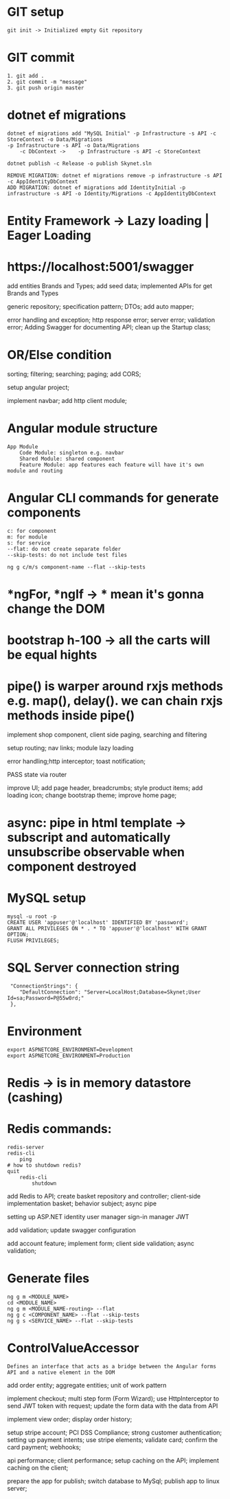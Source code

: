 # GIT setup
    git init -> Initialized empty Git repository

# GIT commit
    1. git add .
    2. git commit -m "message"
    3. git push origin master

# dotnet ef migrations
    dotnet ef migrations add "MySQL Initial" -p Infrastructure -s API -c StoreContext -o Data/Migrations
    -p Infrastructure -s API -o Data/Migrations 
        -c DbContext ->    -p Infrastructure -s API -c StoreContext

    dotnet publish -c Release -o publish Skynet.sln
    
    REMOVE MIGRATION: dotnet ef migrations remove -p infrastructure -s API -c AppIdentityDbContext
    ADD MIGRATION: dotnet ef migrations add IdentityInitial -p infrastructure -s API -o Identity/Migrations -c AppIdentityDbContext

# Entity Framework -> Lazy loading | Eager Loading

# https://localhost:5001/swagger


add entities Brands and Types; add seed data; implemented APIs for get Brands and Types

generic repository; specification pattern; DTOs; add auto mapper;

error handling and exception; http response error; server error; validation error; Adding Swagger for documenting API; clean up the Startup class;

# OR/Else condition
sorting; filtering; searching; paging; add CORS;

setup angular project;

implement navbar; add http client module;

# Angular module structure
    App Module
        Code Module: singleton e.g. navbar
        Shared Module: shared component
        Feature Module: app features each feature will have it's own module and routing

# Angular CLI commands for generate components
    c: for component
    m: for module
    s: for service
    --flat: do not create separate folder
    --skip-tests: do not include test files

    ng g c/m/s component-name --flat --skip-tests

# *ngFor, *ngIf -> * mean it's gonna change the DOM

# bootstrap h-100 -> all the carts will be equal hights

# pipe() is warper around rxjs methods e.g. map(), delay(). we can chain rxjs methods inside pipe()


implement shop component, client side paging, searching and filtering 

setup routing; nav links; module lazy loading

error handling;http interceptor; toast notification;

PASS state via router

improve UI; add page header, breadcrumbs; style product items; add loading icon; change bootstrap theme; improve home page;  

# async: pipe in html template -> subscript and automatically unsubscribe observable when component destroyed

# MySQL setup
    mysql -u root -p
    CREATE USER 'appuser'@'localhost' IDENTIFIED BY 'password';
    GRANT ALL PRIVILEGES ON * . * TO 'appuser'@'localhost' WITH GRANT OPTION;
    FLUSH PRIVILEGES;

# SQL Server connection string 
     "ConnectionStrings": {
        "DefaultConnection": "Server=LocalHost;Database=Skynet;User Id=sa;Password=P@55w0rd;"
     },

# Environment
    export ASPNETCORE_ENVIRONMENT=Development
    export ASPNETCORE_ENVIRONMENT=Production

# Redis -> is in memory datastore (cashing)
# Redis commands:
    redis-server
    redis-cli
        ping
    # how to shutdown redis?
    quit
        redis-cli
            shutdown


 add Redis to API; create basket repository and controller; client-side implementation basket; behavior subject; async pipe

 setting up ASP.NET identity
    user manager
    sign-in manager
    JWT

add validation; update swagger configuration

add account feature; implement form; client side validation; async validation;



# Generate files
    ng g m <MODULE_NAME>
    cd <MODULE_NAME>
    ng g m <MODULE_NAME-routing> --flat
    ng g c <COMPONENT_NAME> --flat --skip-tests
    ng g s <SERVICE_NAME> --flat --skip-tests


# ControlValueAccessor
    Defines an interface that acts as a bridge between the Angular forms API and a native element in the DOM


add order entity; aggregate entities; unit of work pattern

implement checkout; multi step form (Form Wizard); use HttpInterceptor to send JWT token with request; update the form data with the data from API

implement view order; display order history;

setup stripe account; PCI DSS Compliance; strong customer authentication; setting up payment intents; use stripe elements; validate card; confirm the card payment; webhooks;

api performance; client performance; setup caching on the API; implement caching on the client;

prepare the app for publish; switch database to MySql; publish app to linux server;

